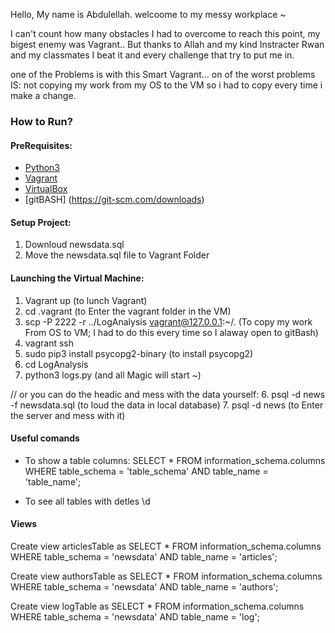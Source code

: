 Hello, My name is Abdulellah. welcoome to my messy workplace ~ 

I can't count how many obstacles I had to overcome to reach this point, my bigest enemy was Vagrant..
But thanks to Allah and my kind Instracter Rwan and my classmates 
I beat it and every challenge that try to put me in.

one of the Problems is with this Smart Vagrant...
on of the worst problems IS: not copying my work from my OS to the VM so i had to copy every time i make a change.

### How to Run?

#### PreRequisites:
  * [Python3](https://www.python.org/)
  * [Vagrant](https://www.vagrantup.com/)
  * [VirtualBox](https://www.virtualbox.org/)
  * [gitBASH] (https://git-scm.com/downloads)
  
#### Setup Project:
  1. Downloud newsdata.sql
  2. Move the newsdata.sql file to Vagrant Folder 
  
#### Launching the Virtual Machine:
  1. Vagrant up (to lunch Vagrant)
  2. cd .vagrant (to Enter the vagrant folder in the VM)
  3. scp -P 2222 -r ../LogAnalysis vagrant@127.0.0.1:~/. (To copy my work From OS to VM; I had to do this every time so I alaway open to gitBash)
  4. vagrant ssh
  5. sudo pip3 install psycopg2-binary (to install psycopg2)
  6. cd LogAnalysis
  7. python3 logs.py (and all Magic will start ~)
  
  // or you can do the headic and mess with the data yourself:
  6. psql -d news -f newsdata.sql (to loud the data in local database)
  7. psql -d news (to Enter the server and mess with it)

#### Useful comands

- To show a table columns:
SELECT *
FROM information_schema.columns
WHERE table_schema = 'table_schema'
  AND table_name   = 'table_name';

- To see all tables with detles
\d


#### Views
Create view articlesTable  as
SELECT *
FROM information_schema.columns
WHERE table_schema = 'newsdata'
  AND table_name   = 'articles';
 
Create view authorsTable  as
SELECT *
FROM information_schema.columns
WHERE table_schema = 'newsdata'
  AND table_name   = 'authors';
  
Create view logTable  as
SELECT *
FROM information_schema.columns
WHERE table_schema = 'newsdata'
  AND table_name   = 'log';
 
